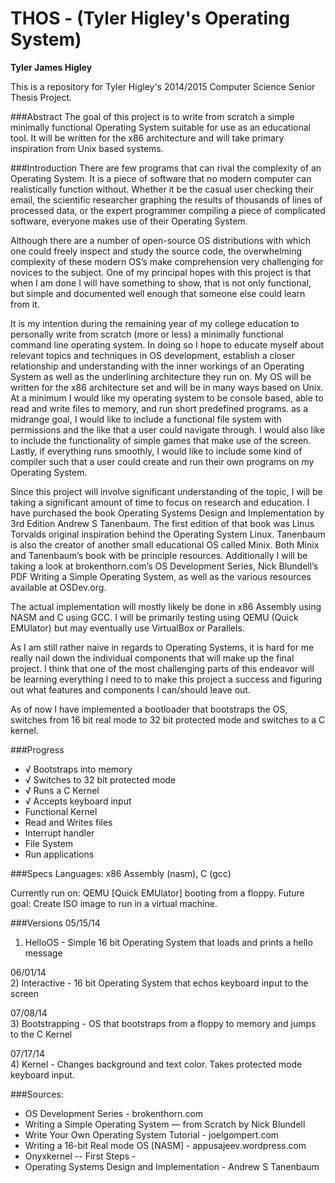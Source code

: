 THOS - (Tyler Higley's Operating System)
=================
**Tyler James Higley**

This is a repository for Tyler Higley's 2014/2015 Computer Science Senior Thesis Project. 

###Abstract
The goal of this project is to write from scratch a simple minimally functional Operating System suitable for use as an educational tool. It will be written for the x86 architecture and will take primary inspiration from Unix based systems. 

###Introduction
There are few programs that can rival the complexity of an Operating System. It is a piece of software that no modern computer can realistically function without. Whether it be the casual user checking their email, the scientific researcher graphing the results of thousands of lines of processed data, or the expert programmer compiling a piece of complicated software, everyone makes use of their Operating System. 

Although there are a number of open-source OS distributions with which one could freely inspect and study the source code, the overwhelming complexity of these modern OS’s make comprehension very challenging for novices to the subject. One of my principal hopes with this project is that when I am done I will have something to show, that is not only functional, but simple and documented well enough that someone else could learn from it.

It is my intention during the remaining year of my college education to personally write from scratch (more or less) a minimally functional command line operating system. In doing so I hope to educate myself about relevant topics and techniques in OS development, establish a closer relationship and  understanding with the inner workings of an Operating System as well as the underlining architecture they run on. My OS will be written for the x86 architecture set and will be in many ways based on Unix.  At a minimum I would like my operating system to be console based, able to read and write files to memory, and run short predefined programs.
as a midrange goal, I would like to include a functional file system with permissions and the like that a user could navigate through. I would also like to include the functionality of simple games that make use of the screen. Lastly, if everything runs smoothly, I would like to include some kind of compiler such that a user could create and run their own programs on my Operating System.

Since this project will involve significant understanding of the topic, I will be taking a significant amount of time to focus on research and education. I have purchased the book Operating Systems Design and Implementation by 3rd Edition Andrew S Tanenbaum. The first edition of that book was Linus Torvalds original inspiration behind the Operating System Linux. Tanenbaum is also the creator of another small educational OS called Minix. Both Minix and Tanenbaum’s book with be principle resources. Additionally I will be taking a look at brokenthorn.com’s OS Development Series, Nick Blundell’s PDF Writing a Simple Operating System, as well as the various resources available at OSDev.org.

The actual implementation will mostly likely be done in x86 Assembly using NASM and C using GCC. I will be primarily testing using QEMU (Quick EMUlator) but may eventually use VirtualBox or Parallels.

As I am still rather naive in regards to Operating Systems, it is hard for me really nail down the individual components that will make up the final project. I think that one of the most challenging parts of this endeavor will be learning everything I need to to make this project a success and figuring out what features and components I can/should leave out.

As of now I have implemented a bootloader that bootstraps the OS, switches from 16 bit real mode to 32 bit protected mode and switches to a C kernel.
	
###Progress
- √ Bootstraps into memory
- √ Switches to 32 bit protected mode
- √ Runs a C Kernel
- √ Accepts keyboard input
- Functional Kernel
- Read and Writes files
- Interrupt handler
- File System
- Run applications

###Specs
Languages: x86 Assembly (nasm), C (gcc)

Currently run on: QEMU [Quick EMUlator] booting from a floppy.
Future goal: Create ISO image to run in a virtual machine.

###Versions
05/15/14  
1) HelloOS - Simple 16 bit Operating System that loads and prints a hello message



06/01/14  
2) Interactive - 16 bit Operating System that echos keyboard input to the screen



07/08/14  
3) Bootstrapping - OS that bootstraps from a floppy to memory and jumps to the C Kernel



07/17/14  
4) Kernel - Changes background and text color. Takes protected mode keyboard input.


###Sources:
- OS Development Series - brokenthorn.com
- Writing a Simple Operating System — from Scratch by Nick Blundell
- Write Your Own Operating System Tutorial - joelgompert.com
- Writing a 16-bit Real mode OS [NASM] - appusajeev.wordpress.com
- Onyxkernel -- First Steps -
- Operating Systems Design and Implementation - Andrew S Tanenbaum
